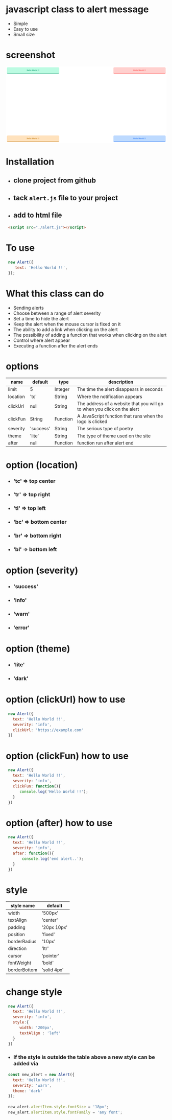 # javascript class to alert message

- Simple
- Easy to use
- Small size
# screenshot
![Screenshot](https://github.com/amincode1/alert.js/blob/main/Screenshots/1.png)

# Installation

- ## clone project from github
    
- ## tack `alert.js` file to your project
    
- ## add to html file
    

```html
 <script src="./alert.js"></script>
```

# To use

```js
 new Alert({
    text: 'Hello World !!',
 });
```

# What this class can do

- Sending alerts
- Choose between a range of alert severity
- Set a time to hide the alert
- Keep the alert when the mouse cursor is fixed on it
- The ability to add a link when clicking on the alert
- The possibility of adding a function that works when clicking on the alert
- Control where alert appear
- Executing a function after the alert ends

# options

| name | default | type | description |
| --- | --- | --- | --- |
| limit | 5   | Integer | The time the alert disappears in seconds |
| location | 'tc' | String | Where the notification appears|
| clickUrl | null | String | The address of a website that you will go to when you click on the alert |
| clickFun | String | Function | A JavaScript function that runs when the logo is clicked |
| severity | 'success' | String | The serious type of poetry|
| theme | 'lite' | String | The type of theme used on the site |
| after | null | Function | function run after alert end |

# option (location)

- ### 'tc' => top center
    
- ### 'tr' => top right
    
- ### 'tl' => top left
    
- ### 'bc' => bottom center
    
- ### 'br' => bottom right
    
- ### 'bl' => bottom left
    

# option (severity)

- ### 'success'
    
- ### 'info'
    
- ### 'warn'
    
- ### 'error'
    

# option (theme)

- ### 'lite'
    
- ### 'dark'
    

# option (clickUrl) how to use

```js
 new Alert({
   text: 'Hello World !!',
   severity: 'info',
   clickUrl: 'https://example.com'
 })
```

# option (clickFun) how to use

```js
 new Alert({
   text: 'Hello World !!',
   severity: 'info',
   clickFun: function(){
      console.log('Hello World !!');
   }
 })
```

# option (after) how to use

```js
 new Alert({
   text: 'Hello World !!',
   severity: 'info',
   after: function(){
       console.log('end alert..');
   }
 })
```

# style

| style name | default |
| --- | --- |
| width | '500px' |
| textAlign | 'center' |
| padding | '20px 10px' |
| position | 'fixed' |
| borderRadius | '10px' |
| direction | 'ltr' |
| cursor | 'pointer' |
| fontWeight | 'bold' |
| borderBottom | 'solid 4px' |

# change style

```js
 new Alert({
   text: 'Hello World !!',
   severity: 'info',
   style:{
      width: '200px',
      textAlign : 'left'
   }
 })
```

- ### If the style is outside the table above a new style can be added via
    

```js
 const new_alert = new Alert({
   text: 'Hello World !!',
   severity: 'warn',
   theme: 'dark'
 });

 new_alert.alertItem.style.fontSize = '18px';
 new_alert.alertItem.style.fontFamily = 'any font';
```
